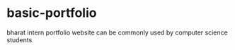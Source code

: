 # basic-portfolio
bharat intern portfolio website can be commonly used by computer science students 
